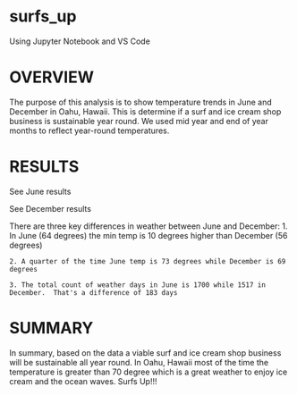 # surfs_up
Using Jupyter Notebook and VS Code
# OVERVIEW
The purpose of this analysis is to show temperature trends in June and December in Oahu, Hawaii.  This is determine if a surf and ice cream shop business is sustainable year round.  We used mid year and end of year months to reflect year-round temperatures.



# RESULTS
See June results


See December results

There are three key differences in weather between June and December:
    1. In June (64 degrees) the min temp is 10 degrees higher than December (56 degrees)
    
    2. A quarter of the time June temp is 73 degrees while December is 69 degrees
    
    3. The total count of weather days in June is 1700 while 1517 in December.  That's a difference of 183 days



# SUMMARY 
In summary, based on the data a viable surf and ice cream shop business will be sustainable all year round.  In Oahu, Hawaii most of the time the temperature is greater than 70 degree which is a great weather to enjoy ice cream and the ocean waves.  Surfs Up!!!
